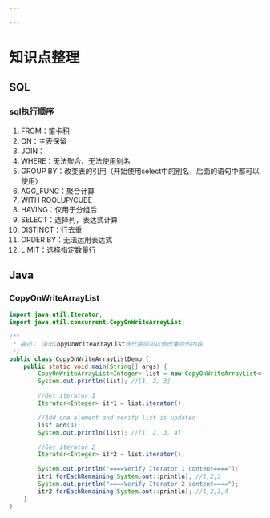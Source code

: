 ```yaml
---

---
```


# 知识点整理

## SQL

### sql执行顺序

1. FROM：笛卡积
2. ON：主表保留
3. JOIN：
4. WHERE：无法聚合、无法使用别名
5. GROUP BY：改变表的引用（开始使用select中的别名，后面的语句中都可以使用）
6. AGG_FUNC：聚合计算
7. WITH ROOLUP/CUBE
8. HAVING：仅用于分组后
9. SELECT：选择列，表达式计算
10. DISTINCT：行去重
11. ORDER BY：无法运用表达式
12. LIMIT：选择指定数量行

## Java

### CopyOnWriteArrayList

```java
import java.util.Iterator;
import java.util.concurrent.CopyOnWriteArrayList;

/**
 * 描述： 演示CopyOnWriteArrayList迭代期间可以修改集合的内容
 */
public class CopyOnWriteArrayListDemo {
    public static void main(String[] args) {
        CopyOnWriteArrayList<Integer> list = new CopyOnWriteArrayList<>(new Integer[]{1, 2, 3});
        System.out.println(list); //[1, 2, 3]

        //Get iterator 1
        Iterator<Integer> itr1 = list.iterator();

        //Add one element and verify list is updated
        list.add(4);
        System.out.println(list); //[1, 2, 3, 4]

        //Get iterator 2
        Iterator<Integer> itr2 = list.iterator();

        System.out.println("====Verify Iterator 1 content====");
        itr1.forEachRemaining(System.out::println); //1,2,3
        System.out.println("====Verify Iterator 2 content====");
        itr2.forEachRemaining(System.out::println); //1,2,3,4
    }
}
```